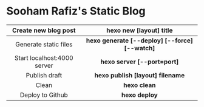 # Sooham Rafiz's Static Blog


|     Create new blog post    |            **hexo new [layout] title**           |
|:---------------------------:|:------------------------------------------------:|
|    Generate static files    | **hexo generate [--deploy] [--force] [--watch]** |
| Start localhost:4000 server |           **hexo server [--port=port]**          |
|        Publish draft        |        **hexo publish [layout] filename**        |
|            Clean            |                  **hexo clean**                  |
|        Deploy to Github     |                 **hexo deploy**                  |
